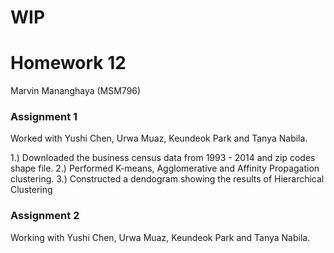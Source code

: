 # WIP
# Homework 12
Marvin Mananghaya (MSM796)

### Assignment 1
Worked with Yushi Chen, Urwa Muaz, Keundeok Park and Tanya Nabila.

1.) Downloaded the business census data from 1993 - 2014 and zip codes shape file.
2.) Performed K-means, Agglomerative and Affinity Propagation clustering.
3.) Constructed a dendogram showing the results of Hierarchical Clustering

### Assignment 2
Working with Yushi Chen, Urwa Muaz, Keundeok Park and Tanya Nabila. 
